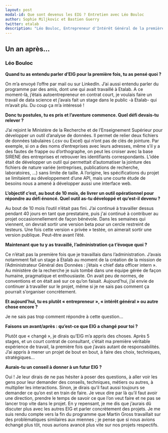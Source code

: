 ```yaml
---
layout: post
modal-id: Que sont devenus les EIG ? Entretien avec Léo Bouloc
author: Sophie Miljkovic et Bastien Guerry
twitter: etalab
description: "Léo Bouloc, Entrepreneur d'Intérêt Général de la première promotion, revient sur le défi qu'il a relevé avec Laurent Dupont au sein du ministère de l'Enseignement Supérieur, de la Recherche et de l'Innovation. Où en est-il ? Où  en est l'outil qu'il a développé ? On fait le point, un an après."
---
```


## Un an après...

### Léo Bouloc

**Quand tu as entendu parler d’EIG pour la première fois, tu as pensé
quoi ?**

On m’a envoyé l’offre par mail ou sur LinkedIn. J’ai aussi entendu
parler du programme par des amis, dont une qui avait travaillé à
Etalab. A ce moment-là, j’étais autoentrepreneur en contrat court, je
voulais faire un travail de data science et j’avais fait un stage dans
le public -à Etalab- qui m’avait plu. Du coup ça m’a intéressé !

**Donc tu postules, tu es pris et l’aventure commence. Quel défi
devais-tu relever ?**

J’ai rejoint le Ministère de la Recherche et de l’Enseignement
Supérieur pour développer un outil d’analyse de données. Il permet de
relier deux fichiers de données tabulaires (.csv ou Excel) qui n’ont
pas de clés de jointure. Par exemple, si on a des noms d’entreprises
avec leurs adresses, même s’il y a des fautes de frappe ou
d’orthographe, on peut les croiser avec la base SIRENE des entreprises
et retrouver les identifiants correspondants. L’idée était de
développer un outil qui permettait d’automatiser la jointure des
fichiers de nature variée (entreprises, publications de recherche,
laboratoires, …) sans limite de taille. A l’origine, les
spécifications du projet se limitaient au développement d’une API,
mais une courte étude de besoins nous a amené à développer aussi une
interface web.

**L’objectif c’est, au bout de 10 mois, de livrer un outil
opérationnel pour répondre au défi énoncé. Quel outil as-tu développé
et qu’est-il devenu ?**

Au bout de 10 mois l’outil n’était pas fini. J’ai continué à
travailler dessus pendant 40 jours en tant que prestataire, puis j'ai
continué à contribuer au projet occasionnellement de façon
bénévole. Dans les semaines qui viennent, on devrait sortir une
version beta pour un cercle restreint de testeurs. Une fois cette
version « privée » testée, on aimerait sortir une version
publique. Peut-être avant l’été.

**Maintenant que tu y as travaillé, l’administration ça t’évoque
quoi ?**

Ce n’était pas la première fois que je travaillais dans
l’administration. J’avais notamment fait un stage à Etalab au moment
de la création de la mission de l’Administrateur Général des Données :
j’étais « chief data officer intern ».  Au ministère de la recherche
je suis tombé dans une équipe gérée de façon humaine, pragmatique et
enthousiaste. On avait peu de normes, de conventions et on était axé
sur ce qu’on faisait. Aujourd’hui, j’ai envie de continuer à
travailler sur le projet, même si je ne sais pas comment ça pourrait
s’organiser concrètement.

**Et aujourd’hui, tu es plutôt « entrepreneur », « intérêt général »
ou autre chose encore ?**

Je ne sais pas trop comment répondre à cette question…

**Faisons un avant/après : qu’est-ce que EIG a changé pour toi ?**

Plutôt que « changé », je dirais qu’EIG m’a appris des choses. Après 5
stages, et un court contrat de consultant, c’était ma première
véritable expérience de travail, la première fois que j’avais autant
de responsabilités. J’ai appris à mener un projet de bout en bout, à
faire des choix, techniques, stratégiques…

**Aurais-tu un conseil à donner à un futur EIG ?**

Oui ! Je leur dirais de ne pas hésiter à poser des questions, à aller
voir les gens pour leur demander des conseils, techniques, métiers ou
autres, à multiplier les interactions.  Sinon, je dirais qu’il faut
aussi toujours se demander ce qu’on est en train de faire. Je veux
dire par là qu’il faut avoir une direction, prendre le temps de savoir
ce que l’on veut faire et ne pas se lancer trop vite dans le projet.
En y repensant, je me dis que j’aurais dû discuter plus avec les
autres EIG et parler concrètement des projets. Je me suis rendu compte
vers la fin du programme que Martin Gross travaillait sur des
problématiques similaires aux miennes ; je pense que si nous avions
échangé plus tôt, nous aurions avancé plus vite sur nos projets
respectifs.

